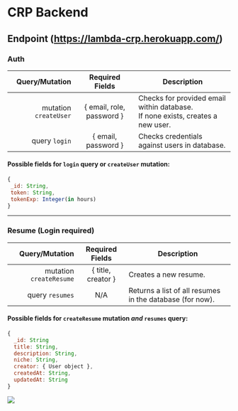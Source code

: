 # CRP Backend 

## Endpoint (https://lambda-crp.herokuapp.com/)

### Auth
 Query/Mutation | Required Fields | Description
---------------:|:---------------:|------------
 mutation `createUser` | { email, role, password } | Checks for provided email within database. <br> If none exists, creates a new user. 
 query `login` | { email, password } | Checks credentials against users in database.
 #### Possible fields for `login` query or `createUser` mutation:
 ```javascript
{
  _id: String,
  token: String,
  tokenExp: Integer(in hours)
}
 ```
---
 ### Resume (**Login required**)
 Query/Mutation | Required Fields | Description
---------------:|:---------------:|------------
mutation `createResume` | { title, creator } | Creates a new resume.
query `resumes` | N/A | Returns a list of all resumes in the database (for now).
#### Possible fields for `createResume` mutation *and* `resumes` query:
```javascript
{
  _id: String
  title: String,
  description: String,
  niche: String,
  creator: { User object },
  createdAt: String,
  updatedAt: String
}
```

<img src="https://cdn.discordapp.com/attachments/589093489170448432/593565886456004618/facebook_profile_image.png" />
